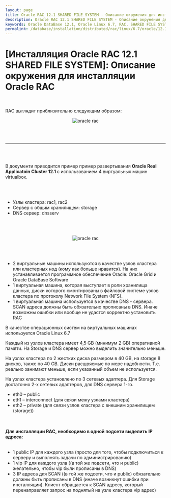 ```yaml
---
layout: page
title: Oracle RAC 12.1 SHARED FILE SYSTEM - Описание окружения для инсталляции Oracle RAC
description: Oracle RAC 12.1 SHARED FILE SYSTEM - Описание окружения для инсталляции Oracle RAC
keywords: Oracle DataBase 12.1, Oracle Linux 6.7, RAC, SHARED FILE SYSTEM
permalink: /database/installation/distributed/rac/linux/6.7/oracle/12.1/shared-file-system/environment-description/
---
```


# [Инсталляция Oracle RAC 12.1 SHARED FILE SYSTEM]: Описание окружения для инсталляции Oracle RAC

<br/>

RAC выглядит приблизительно следующим образом:

<div align="center">
<img src="https://img.oracledba.net/img/oracle/database/rac/11.2/OracleRac_11.2.jpg" alt="oracle rac" border="0">
</div>

<br/><br/>

<hr>
<br/><br/>

В документи приводится пример пример развертывания <strong>Oracle Real Applicatoin Cluster 12.1 </strong> с использованием 4 виртуальных машин virtualbox.

<br/><br/>

<ul>
<li>Узлы кластера: rac1, rac2</li>
<li>Сервер с общим хранилищем: storage </li>
<li>DNS сервер: dnsserv</li>
</ul>

<br/><br/>

<div align="center">
	<img src="https://img.oracledba.net/img/oracle/database/rac/11.2/rac1.png" alt="oracle rac" border="0">
</div>

<br/><br/>

<ul>
<li>2 виртуальные машины используются в качестве узлов кластера или кластерных нод (кому как больше нравится). На них устанавливается программное обеспечение Oracle: Oracle Grid и Oracle DataBase Software</li>
<li>1 виртуальная машина, которая выступает в роли хранилища данных, диски которого смонтированы в файловой системе узлов кластера по протоколу Network File System (NFS). </li>
<li>1 виртуальная машина используется в качестве DNS - сервера. SCAN адреса должны быть обязательно прописаны в DNS. Иначе возможны ошибки или вообще не удастся корректно установить RAC</li>
</ul>

В качестве операционных систем на виртуальных машинах используется Oracle Linux 6.7

Каждый из узлов кластера имеет 4,5 GB (минимум 2 GB) оперативной памяти. На Storage и DNS сервер можно выделить значительно меньше.

На узлах кластера по 2 жестких диска размером в 40 GB, на storage 8 дисков, также по 40 GB. Диски расшряемые по мере надобности. Т.е. реально занимают меньше, если указанный объем не используется.<br/>

На узлах кластера установлено по 3 сетевых адаптера. Для Storage достаточно 2-х сетевых адаптеров, для DNS сервера 1-го.

<ul>
	<li>eth0 – public</li>
	<li>eth1 – interconnect (для связи межу узлами кластера)</li>
	<li>eth2 – private (для связи узлов кластера с внешним хранилищем (storage))</li>
</ul>

<br/><br/>
<strong>Для инсталляции RAC, необходимо в одной подсети выделить IP адреса:</strong>
<br/><br/>

<ul>
	<li>1 public IP для каждого узла (просто для того, чтобы подключиться к серверу и выполнять задачи по администрированию)</li>
	<li>1 vip IP для каждого узла ((в той же подсети, что и public) желательно, чтобы vip были прописаны в DNS)</li>
	<li>3 IP адреса для SCAN ((в той же подсети, что и public) обязательно должны быть прописаны в DNS (иначе возникнут ошибки при инсталляции). Клиент обращается к SCAN адресу, который перенаправляет запрос на поднятый на узле кластера vip адрес)</li>
</ul>

